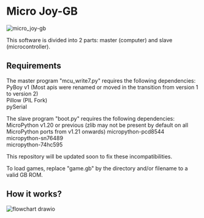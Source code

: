 # Micro Joy-GB
![micro_joy-gb](https://github.com/Kyuchumimo/Micro_Joy-GB/assets/74131798/a6889ac3-33b7-4171-9563-164dc3a5d953)

This software is divided into 2 parts: master (computer) and slave (microcontroller).  

## Requirements
The master program "mcu_write7.py" requires the following dependencies:  
PyBoy v1 (Most apis were renamed or moved in the transition from version 1 to version 2)  
Pillow (PIL Fork)  
pySerial  

The slave program "boot.py" requires the following dependencies:  
MicroPython v1.20 or previous (zlib may not be present by default on all MicroPython ports from v1.21 onwards)
micropython-pcd8544  
micropython-sn76489  
micropython-74hc595  

This repository will be updated soon to fix these incompatibilities.

To load games, replace "game.gb" by the directory and/or filename to a valid GB ROM.  

## How it works?
![flowchart drawio](https://github.com/Kyuchumimo/Micro_Joy-GB/assets/74131798/58936860-4332-4000-b61c-dc8a89d30b52)
